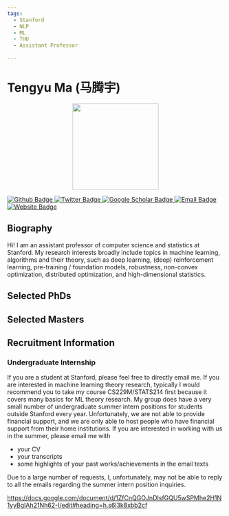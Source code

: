 ```yaml
---
tags:
  - Stanford
  - NLP
  - ML
  - THU
  - Assistant Professor

---
```


# Tengyu Ma (马腾宇)

<div style="display: flex; justify-content: center;">
  <img src="https://ai.stanford.edu/~tengyuma/image/square_3594.jpg" alt="" width="200"/>
</div>

<p align="left">
  <a href="https://github.com/">
    <img src="https://img.shields.io/badge/Github-white?logo=github&logoColor=black&cacheSeconds=1" alt="Github Badge"/>
  </a>
  <a href="https://twitter.com/tengyuma">
    <img src="https://img.shields.io/badge/Twitter-white?logo=twitter&logoColor=blue&cacheSeconds=1" alt="Twitter Badge"/>
  </a>
  <a href="https://scholar.google.com/citations?user=i38QlUwAAAAJ&hl=en">
    <img src="https://img.shields.io/badge/GoogleScholar-white?logo=googlescholar&logoColor=blue&cacheSeconds=1" alt="Google Scholar Badge"/>
  </a>
  <a href="mailto:tengyuma@stanford.edu">
    <img src="https://img.shields.io/badge/Email-white?logo=gmail&logoColor=blue" alt="Email Badge"/>
  </a>
  <a href="https://ai.stanford.edu/~tengyuma/">
  <img src="https://img.shields.io/badge/website-white?logo=wordpress&logoColor=blue" alt="Website Badge"/>
  </a>
</p>




## Biography

Hi! I am an assistant professor of computer science and statistics at Stanford. My research interests broadly include topics in machine learning, algorithms and their theory, such as deep learning, (deep) reinforcement learning, pre-training / foundation models, robustness, non-convex optimization, distributed optimization, and high-dimensional statistics.





## Selected PhDs





## Selected Masters







## Recruitment Information

### Undergraduate Internship

If you are a student at Stanford, please feel free to directly email me. If you are interested in machine learning theory research, typically I would recommend you to take my course CS229M/STATS214 first because it covers many basics for ML theory research. 
My group does have a very small number of undergraduate summer intern positions for students outside Stanford every year. Unfortunately, we are not able to provide financial support, and we are only able to host people who have financial support from their home institutions.
If you are interested in working with us in the summer, please email me with

* your CV
* your transcripts 
* some highlights of your past works/achievements in the email texts


Due to a large number of requests, I, unfortunately, may not be able to reply to all the emails regarding the summer intern position inquiries. 

https://docs.google.com/document/d/1ZfCnQGOJnDIsfGQU5wSPMhe2H1N1yyBgIAh21Nh62-I/edit#heading=h.s6l3k8xbb2cf
